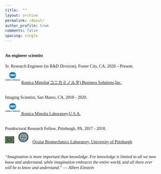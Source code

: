 ```yaml
---
title:  ""
layout: archive
permalink: /About/
author_profile: true
comments: false
spacing: single
---
```


**<br/><span style="font-family:Times New Roman; font-size:1 em;"> An engineer scientist </span><br/>**
<br/><span style="font-family:Times New Roman; font-size:0.8 em;"> Sr. Research Engineer (in R&D Division), Foster City, CA, 2020 – Present.  
[<img src="https://raw.githubusercontent.com/jzw0025/jzw0025.github.io/main/_imgs/KM_logo.png" width="50">](https://scholar.google.com/citations?user=7sJEXqMAAAAJ&hl=en)
[Konica Minolta(コニカミノルタ) Business Solutions,Inc.](https://kmbs.konicaminolta.us/)</span><br/>

<br/><span style="font-family:Times New Roman; font-size:0.8 em;"> Imaging Scientist, San Mateo, CA, 2018 - 2020. <br/> 
[<img src="https://raw.githubusercontent.com/jzw0025/jzw0025.github.io/main/_imgs/KM_logo.png" width="50">](https://scholar.google.com/citations?user=7sJEXqMAAAAJ&hl=en)[ Konica Minolta Laboratory,U.S.A.](https://research.konicaminolta.com/)</span><br/>

<br/><span style="font-family:Times New Roman; font-size:0.8 em;"> Postdoctoral Research Fellow, Pittsburgh, PA, 2017 - 2018.  
[<img src="https://raw.githubusercontent.com/jzw0025/jzw0025.github.io/main/_imgs/OBL_logo.png" width="30">](https://scholar.google.com/citations?user=7sJEXqMAAAAJ&hl=en)[<img src="https://raw.githubusercontent.com/jzw0025/jzw0025.github.io/main/_imgs/Pitt_logo.png" width="60">](https://scholar.google.com/citations?user=7sJEXqMAAAAJ&hl=en)[Ocular Biomechanics Laboratory, University of Pittsburgh](http://www.ocularbiomechanics.com/index.html) </span><br/>

<br/><span style="font-family:Times New Roman; font-size:1 em; font-style: italic">“Imagination is more important than knowledge. For knowledge is limited to all we now know and understand, while imagination embraces the entire world, and all there ever will be to know and understand.”            ― Albert Einstein </span><br/>




